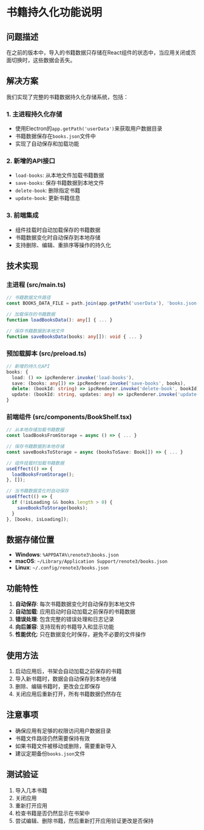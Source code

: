 # 书籍持久化功能说明

## 问题描述
在之前的版本中，导入的书籍数据只存储在React组件的状态中，当应用关闭或页面切换时，这些数据会丢失。

## 解决方案
我们实现了完整的书籍数据持久化存储系统，包括：

### 1. 主进程持久化存储
- 使用Electron的`app.getPath('userData')`来获取用户数据目录
- 书籍数据保存在`books.json`文件中
- 实现了自动保存和加载功能

### 2. 新增的API接口
- `load-books`: 从本地文件加载书籍数据
- `save-books`: 保存书籍数据到本地文件
- `delete-book`: 删除指定书籍
- `update-book`: 更新书籍信息

### 3. 前端集成
- 组件挂载时自动加载保存的书籍数据
- 书籍数据变化时自动保存到本地存储
- 支持删除、编辑、重排序等操作的持久化

## 技术实现

### 主进程 (src/main.ts)
```typescript
// 书籍数据文件路径
const BOOKS_DATA_FILE = path.join(app.getPath('userData'), 'books.json');

// 加载保存的书籍数据
function loadBooksData(): any[] { ... }

// 保存书籍数据到本地文件
function saveBooksData(books: any[]): void { ... }
```

### 预加载脚本 (src/preload.ts)
```typescript
// 新增的持久化API
books: {
  load: () => ipcRenderer.invoke('load-books'),
  save: (books: any[]) => ipcRenderer.invoke('save-books', books),
  delete: (bookId: string) => ipcRenderer.invoke('delete-book', bookId),
  update: (bookId: string, updates: any) => ipcRenderer.invoke('update-book', bookId, updates)
}
```

### 前端组件 (src/components/BookShelf.tsx)
```typescript
// 从本地存储加载书籍数据
const loadBooksFromStorage = async () => { ... }

// 保存书籍数据到本地存储
const saveBooksToStorage = async (booksToSave: Book[]) => { ... }

// 组件挂载时加载书籍数据
useEffect(() => {
  loadBooksFromStorage();
}, []);

// 当书籍数据变化时自动保存
useEffect(() => {
  if (!isLoading && books.length > 0) {
    saveBooksToStorage(books);
  }
}, [books, isLoading]);
```

## 数据存储位置
- **Windows**: `%APPDATA%\renote3\books.json`
- **macOS**: `~/Library/Application Support/renote3/books.json`
- **Linux**: `~/.config/renote3/books.json`

## 功能特性
1. **自动保存**: 每次书籍数据变化时自动保存到本地文件
2. **自动加载**: 应用启动时自动加载之前保存的书籍数据
3. **错误处理**: 包含完整的错误处理和日志记录
4. **向后兼容**: 支持现有的书籍导入和显示功能
5. **性能优化**: 只在数据变化时保存，避免不必要的文件操作

## 使用方法
1. 启动应用后，书架会自动加载之前保存的书籍
2. 导入新书籍时，数据会自动保存到本地存储
3. 删除、编辑书籍时，更改会立即保存
4. 关闭应用后重新打开，所有书籍数据仍然存在

## 注意事项
- 确保应用有足够的权限访问用户数据目录
- 书籍文件路径仍然需要保持有效
- 如果书籍文件被移动或删除，需要重新导入
- 建议定期备份`books.json`文件

## 测试验证
1. 导入几本书籍
2. 关闭应用
3. 重新打开应用
4. 检查书籍是否仍然显示在书架中
5. 尝试编辑、删除书籍，然后重新打开应用验证更改是否保持
